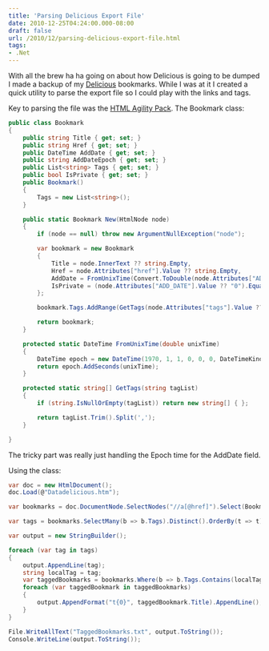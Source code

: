 ```yaml
---
title: 'Parsing Delicious Export File'
date: 2010-12-25T04:24:00.000-08:00
draft: false
url: /2010/12/parsing-delicious-export-file.html
tags: 
- .Net
---
```


With all the brew ha ha going on about how Delicious is going to be dumped I made a backup of my [Delicious](http://www.delicious.com/ddpruitt) bookmarks. While I was at it I created a quick utility to parse the export file so I could play with the links and tags.  
  
Key to parsing the file was the [HTML Agility Pack](http://htmlagilitypack.codeplex.com/). The Bookmark class:  
  
```csharp  
public class Bookmark
{
    public string Title { get; set; }
    public string Href { get; set; }
    public DateTime AddDate { get; set; }
    public string AddDateEpoch { get; set; }
    public List<string> Tags { get; set; }
    public bool IsPrivate { get; set; }
    public Bookmark()
    {
        Tags = new List<string>();
    }

    public static Bookmark New(HtmlNode node)
    {
        if (node == null) throw new ArgumentNullException("node");

        var bookmark = new Bookmark
        {
            Title = node.InnerText ?? string.Empty,
            Href = node.Attributes["href"].Value ?? string.Empty,
            AddDate = FromUnixTime(Convert.ToDouble(node.Attributes["ADD_DATE"].Value ?? "0")),
            IsPrivate = (node.Attributes["ADD_DATE"].Value ?? "0").Equals("1")
        };

        bookmark.Tags.AddRange(GetTags(node.Attributes["tags"].Value ?? string.Empty));

        return bookmark;
    }

    protected static DateTime FromUnixTime(double unixTime)
    {
        DateTime epoch = new DateTime(1970, 1, 1, 0, 0, 0, DateTimeKind.Utc);
        return epoch.AddSeconds(unixTime);
    }

    protected static string[] GetTags(string tagList)
    {
        if (string.IsNullOrEmpty(tagList)) return new string[] { };

        return tagList.Trim().Split(',');
    }

}
```  
  
The tricky part was really just handling the Epoch time for the AddDate field.  
  
Using the class:  

```csharp  
var doc = new HtmlDocument();
doc.Load(@"Datadelicious.htm");

var bookmarks = doc.DocumentNode.SelectNodes("//a[@href]").Select(Bookmark.New);

var tags = bookmarks.SelectMany(b => b.Tags).Distinct().OrderBy(t => t);

var output = new StringBuilder();

foreach (var tag in tags)
{
    output.AppendLine(tag);
    string localTag = tag;
    var taggedBookmarks = bookmarks.Where(b => b.Tags.Contains(localTag)).OrderBy(b => b.AddDate);
    foreach (var taggedBookmark in taggedBookmarks)
    {
        output.AppendFormat("t{0}", taggedBookmark.Title).AppendLine();
    }
}

File.WriteAllText("TaggedBookmarks.txt", output.ToString());
Console.WriteLine(output.ToString()); 
  
```